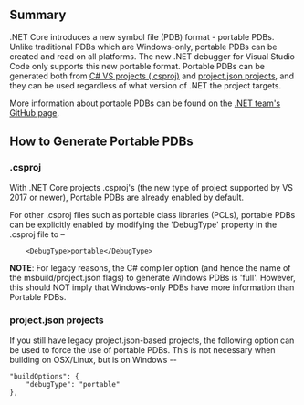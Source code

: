## Summary
.NET Core introduces a new symbol file (PDB) format - portable PDBs. Unlike traditional PDBs which are Windows-only, portable PDBs can be created and read on all platforms. The new .NET debugger for Visual Studio Code only supports this new portable format. Portable PDBs can be generated both from [C# VS projects (.csproj)](#csproj) and [project.json projects](#net-cli-projects-projectjson), and they can be used regardless of what version of .NET the project targets.

More information about portable PDBs can be found on the [.NET team's GitHub page](https://github.com/dotnet/core/blob/master/Documentation/diagnostics/portable_pdb.md).

## How to Generate Portable PDBs
### .csproj 
With .NET Core projects .csproj's (the new type of project supported by VS 2017 or newer), Portable PDBs are already enabled by default. 

For other .csproj files such as portable class libraries (PCLs), portable PDBs can be explicitly enabled by modifying the 'DebugType' property in the .csproj file to –

        <DebugType>portable</DebugType>

**NOTE**: For legacy reasons, the C# compiler option (and hence the name of the msbuild/project.json flags) to generate Windows PDBs is 'full'. However, this should NOT imply that Windows-only PDBs have more information than Portable PDBs. 

### project.json projects
If you still have legacy project.json-based projects, the following option can be used to force the use of portable PDBs. This is not necessary when building on OSX/Linux, but is on Windows --

    "buildOptions": {
        "debugType": "portable"
    },
